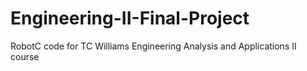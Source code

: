 # Engineering-II-Final-Project
RobotC code for TC Williams Engineering Analysis and Applications II course
